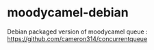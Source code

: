 # moodycamel-debian

Debian packaged version of moodycamel queue : https://github.com/cameron314/concurrentqueue
